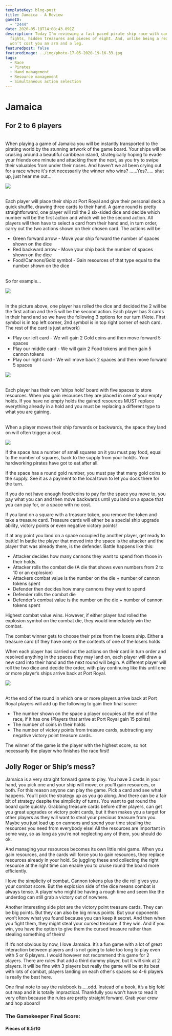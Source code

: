 ```yaml
---
templateKey: blog-post
title: Jamaica - A Review
gameID:
  - "2444"
date: 2020-05-18T14:08:43.091Z
description: Today I'm reviewing a fast paced pirate ship race with cannonball
  fights, hidden treasures and pieces of eight. And, unlike being a real pirate,
  won’t cost you an arm and a leg.
featuredpost: false
featuredimage: ../img/photo-17-05-2020-19-16-33.jpg
tags:
  - Race
  - Pirates
  - Hand management
  - Resource management
  - Simultaneous action selection
---
```

# Jamaica

## For 2 to 6 players

\
When playing a game of Jamaica you will be instantly transported to the pirating world by the stunning artwork of the game board. Your ships will be cruising around a beautiful caribbean island, strategically hoping to evade your friends one minute and attacking them the next, as you try to swipe their valuables from under their noses. And haven't we all been crying out for a race where it's not necessarily the winner who wins? ......Yes?..... shut up, just hear me out...

![](../img/photo-17-05-2020-19-19-49.jpg)

\
Each player will place their ship at Port Royal and give their personal deck a quick shuffle, drawing three cards to their hand. A game round is pretty straightforward, one player will roll the 2 six-sided dice and decide which number will be the first action and which will be the second action. All players will then have to select a card from their hand and, in turn order, carry out the two actions shown on their chosen card. The actions will be:

* Green forward arrow - Move your ship forward the number of spaces shown on the dice
* Red backward arrow - Move your ship back the number of spaces shown on the dice
* Food/Cannons/Gold symbol - Gain resources of that type equal to the number shown on the dice

\
So for example…

![](../img/photo-17-05-2020-19-22-26.jpg)

\
In the picture above, one player has rolled the dice and decided the 2 will be the first action and the 5 will be the second action. Each player has 3 cards in their hand and so we have the following 3 options for our turn (Note. First symbol is in top left corner, 2nd symbol is in top right corner of each card. The rest of the card is just artwork)

* Play our left card - We will gain 2 Gold coins and then move forward 5 spaces
* Play our middle card - We will gain 2 Food tokens and then gain 5 cannon tokens
* Play our right card - We will move back 2 spaces and then move forward 5 spaces

![](../img/photo-17-05-2020-19-17-48.jpg)

\
Each player has their own ‘ships hold’ board with five spaces to store resources. When you gain resources they are placed in one of your empty holds. If you have no empty holds the gained resources MUST replace everything already in a hold and you must be replacing a different type to what you are gaining.

\
When a player moves their ship forwards or backwards, the space they land on will often trigger a cost.

![](../img/photo-17-05-2020-19-18-40.jpg)

If the space has a number of small squares on it you must pay food, equal to the number of squares, back to the supply from your hold/s. Your hardworking pirates have got to eat after all.

If the space has a round gold number, you must pay that many gold coins to the supply. See it as a payment to the local town to let you dock there for the turn.

If you do not have enough food/coins to pay for the space you move to, you pay what you can and then move backwards until you land on a space that you can pay for, or a space with no cost.

If you land on a square with a treasure token, you remove the token and take a treasure card. Treasure cards will either be a special ship upgrade ability, victory points or even negative victory points!

If at any point you land on a space occupied by another player, get ready to battle! In battle the player that moved into the space is the attacker and the player that was already there, is the defender. Battle happens like this:

* Attacker decides how many cannons they want to spend from those in their holds.
* Attacker rolls the combat die (A die that shows even numbers from 2 to 10 or an explosion)
* Attackers combat value is the number on the die + number of cannon tokens spent
* Defender then decides how many cannons they want to spend
* Defender rolls the combat die
* Defender’s combat value is the number on the die + number of cannon tokens spent

Highest combat value wins. However, if either player had rolled the explosion symbol on the combat die, they would immediately win the combat.

The combat winner gets to choose their prize from the losers ship. Either a treasure card (if they have one) or the contents of one of the losers holds.

When each player has carried out the actions on their card in turn order and resolved anything in the spaces they may land on, each player will draw a new card into their hand and the next round will begin. A different player will roll the two dice and decide the order, with play continuing like this until one or more player’s ships arrive back at Port Royal.

![](../img/photo-17-05-2020-19-20-27.jpg)

\
At the end of the round in which one or more players arrive back at Port Royal players will add up the following to gain their final score:

* The number shown on the space a player occupies at the end of the race, if it has one (Players that arrive at Port Royal gain 15 points)
* The number of coins in their holds
* The number of victory points from treasure cards, subtracting any negative victory point treasure cards.

The winner of the game is the player with the highest score, so not necessarily the player who finishes the race first!

## Jolly Roger or Ship’s mess?

Jamaica is a very straight forward game to play. You have 3 cards in your hand, you pick one and your ship will move, or you’ll gain resources, or both. For this reason anyone can play the game. Pick a card and see what happens. You’ll pick the strategy up as you go along. And there can be a fair bit of strategy despite the simplicity of turns. You want to get round the board quite quickly. Grabbing treasure cards before other players, can get you great upgrades or victory point cards, but it then makes you a target for other players as they will want to steal your precious treasure from you. Maybe you just load up on cannons and spend your time stealing the resources you need from everybody else! All the resources are important in some way, so as long as you’re not neglecting any of them, you should do ok.

And managing your resources becomes its own little mini game. When you gain resources, and the cards will force you to gain resources, they replace resources already in your hold. So juggling these and collecting the right resource at the right time can enable you to cruise round the board more efficiently.

I love the simplicity of combat. Cannon tokens plus the die roll gives you your combat score. But the explosion side of the dice means combat is always tense. A player who might be having a rough time and seem like the underdog can still grab a victory out of nowhere.

Another interesting side plot are the victory point treasure cards. They can be big points. But they can also be big minus points. But your opponents won’t know what you found because you can keep it secret. And then when you fight them, they might steal your cursed treasure if they win. And if you win, you have the option to give them the cursed treasure rather than stealing something of theirs!

If it’s not obvious by now, I love Jamaica. It’s a fun game with a lot of great interaction between players and is not going to take too long to play even with 5 or 6 players. I would however not recommend this game for 2 players. There are rules that add a third dummy player, but it will sink at 2 players. It will be fine with 3 players but really the game will be at its best with lots of combat, players landing on each other's spaces so 4-6 players is really the best here.

One final note to say the rulebook is.....odd. Instead of a book, it’s a big fold out map and it is totally impractical. Thankfully you won't have to read it very often because the rules are pretty straight forward. Grab your crew and hop aboard!

### The Gamekeeper Final Score:

#### Pieces of 8.5/10